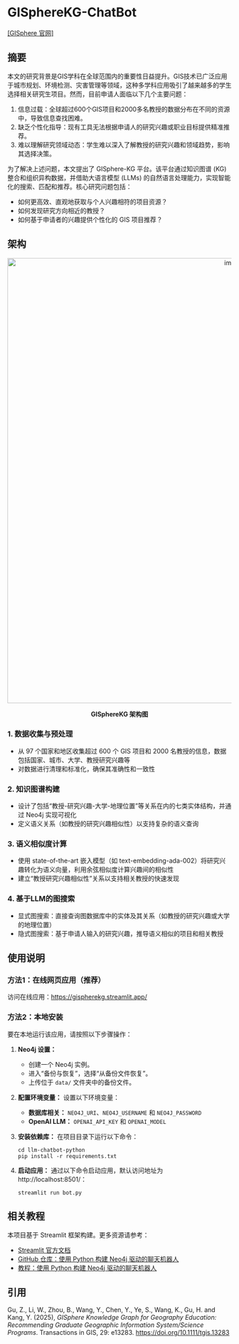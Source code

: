 # GISphereKG-ChatBot
[[GISphere 官网]](https://www.gisphere.info/) 

## 摘要

本文的研究背景是GIS学科在全球范围内的重要性日益提升。GIS技术已广泛应用于城市规划、环境检测、灾害管理等领域，这种多学科应用吸引了越来越多的学生选择相关研究生项目。然而，目前申请人面临以下几个主要问题：
1.	信息过载：全球超过600个GIS项目和2000多名教授的数据分布在不同的资源中，导致信息查找困难。
2.	缺乏个性化指导：现有工具无法根据申请人的研究兴趣或职业目标提供精准推荐。
3.	难以理解研究领域动态：学生难以深入了解教授的研究兴趣和领域趋势，影响其选择决策。

为了解决上述问题，本文提出了 GISphere-KG 平台。该平台通过知识图谱 (KG) 整合和组织异构数据，并借助大语言模型 (LLMs) 的自然语言处理能力，实现智能化的搜索、匹配和推荐。核心研究问题包括：

- 如何更高效、直观地获取与个人兴趣相符的项目资源？
- 如何发现研究方向相近的教授？
- 如何基于申请者的兴趣提供个性化的 GIS 项目推荐？

## 架构
<div align=center>
  <img width="1000" alt="image" src="https://github.com/user-attachments/assets/c51d834e-ca07-454c-855e-a2e2e4bebc05">
  <p><b>GISphereKG 架构图</b></p>
</div>

### 1. 数据收集与预处理
- 从 97 个国家和地区收集超过 600 个 GIS 项目和 2000 名教授的信息，数据包括国家、城市、大学、教授研究兴趣等
- 对数据进行清理和标准化，确保其准确性和一致性
### 2. 知识图谱构建
- 设计了包括“教授-研究兴趣-大学-地理位置”等关系在内的七类实体结构，并通过 Neo4j 实现可视化
- 定义语义关系（如教授的研究兴趣相似性）以支持复杂的语义查询
### 3. 语义相似度计算
- 使用 state-of-the-art 嵌入模型（如 text-embedding-ada-002）将研究兴趣转化为语义向量，利用余弦相似度计算兴趣间的相似性
- 建立“教授研究兴趣相似性”关系以支持相关教授的快速发现

### 4. 基于LLM的图搜索
- 显式图搜索：直接查询图数据库中的实体及其关系（如教授的研究兴趣或大学的地理位置）
- 隐式图搜索：基于申请人输入的研究兴趣，推导语义相似的项目和相关教授

## 使用说明

### 方法1：在线网页应用（推荐）

访问在线应用：https://gispherekg.streamlit.app/

### 方法2：本地安装

要在本地运行该应用，请按照以下步骤操作：

1. **Neo4j 设置：**

   - 创建一个 Neo4j 实例。
   - 进入“备份与恢复”，选择“从备份文件恢复”。
   - 上传位于 `data/` 文件夹中的备份文件。

2. **配置环境变量：**
    设置以下环境变量：

   - **数据库相关：** `NEO4J_URI`、`NEO4J_USERNAME` 和 `NEO4J_PASSWORD`
   - **OpenAI LLM：** `OPENAI_API_KEY` 和 `OPENAI_MODEL`

3. **安装依赖库：**
    在项目目录下运行以下命令：

   ```
   cd llm-chatbot-python
   pip install -r requirements.txt
   ```

4. **启动应用：**
    通过以下命令启动应用，默认访问地址为 http://localhost:8501/：

   ```
   streamlit run bot.py
   ```

## 相关教程

本项目基于 Streamlit 框架构建。更多资源请参考：

- [Streamlit 官方文档](https://docs.streamlit.io/)
- [GitHub 仓库：使用 Python 构建 Neo4j 驱动的聊天机器人](https://github.com/neo4j-graphacademy/llm-chatbot-python)
- [教程：使用 Python 构建 Neo4j 驱动的聊天机器人](https://graphacademy.neo4j.com/courses/llm-chatbot-python/1-project-setup/2-setup/)

## 引用

Gu, Z., Li, W., Zhou, B., Wang, Y., Chen, Y., Ye, S., Wang, K., Gu, H. and Kang, Y. (2025), *GISphere Knowledge Graph for Geography Education: Recommending Graduate Geographic Information System/Science Programs*. Transactions in GIS, 29: e13283. https://doi.org/10.1111/tgis.13283
